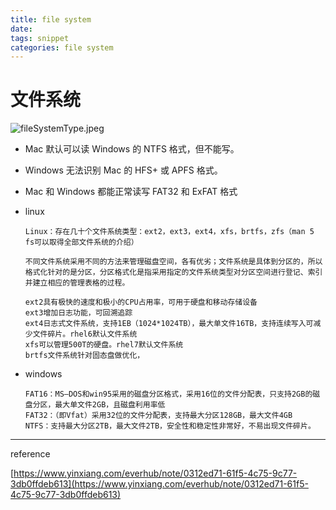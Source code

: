 ```yaml
---
title: file system
date: 
tags: snippet
categories: file system
---
```


# 文件系统

![fileSystemType.jpeg](/images/fileSystemType.jpeg)

- Mac 默认可以读 Windows 的 NTFS 格式，但不能写。

- Windows 无法识别 Mac 的 HFS+ 或 APFS 格式。

- Mac 和 Windows 都能正常读写 FAT32 和 ExFAT 格式

- linux
  
  ```
  Linux：存在几十个文件系统类型：ext2，ext3，ext4，xfs，brtfs，zfs（man 5 fs可以取得全部文件系统的介绍）
  
  不同文件系统采用不同的方法来管理磁盘空间，各有优劣；文件系统是具体到分区的，所以格式化针对的是分区，分区格式化是指采用指定的文件系统类型对分区空间进行登记、索引并建立相应的管理表格的过程。
  
  ext2具有极快的速度和极小的CPU占用率，可用于硬盘和移动存储设备
  ext3增加日志功能，可回溯追踪
  ext4日志式文件系统，支持1EB（1024*1024TB），最大单文件16TB，支持连续写入可减少文件碎片。rhel6默认文件系统
  xfs可以管理500T的硬盘。rhel7默认文件系统
  brtfs文件系统针对固态盘做优化，
  ```

- windows
  
  ```
  FAT16：MS—DOS和win95采用的磁盘分区格式，采用16位的文件分配表，只支持2GB的磁盘分区，最大单文件2GB，且磁盘利用率低
  FAT32：（即Vfat）采用32位的文件分配表，支持最大分区128GB，最大文件4GB
  NTFS：支持最大分区2TB，最大文件2TB，安全性和稳定性非常好，不易出现文件碎片。
  ```

---

reference

[https://www.yinxiang.com/everhub/note/0312ed71-61f5-4c75-9c77-3db0ffdeb613](https://www.yinxiang.com/everhub/note/0312ed71-61f5-4c75-9c77-3db0ffdeb613)